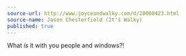 ```yaml
---
source-url: http://www.joyceandwalky.com/d/20000423.html
source-name: Jason Chesterfield (It's Walky)
published: true
---
```


<p>What <em>is</em> it with you people and windows?!</p>


